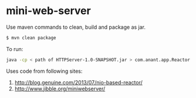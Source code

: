 # mini-web-server
Use maven commands to clean, build and package as jar.
```sh
$ mvn clean package
```
To run:
```sh
java -cp < path of HTTPServer-1.0-SNAPSHOT.jar > com.anant.app.Reactor < port > < root folder path >
```

Uses code from following sites:

 1. http://blog.genuine.com/2013/07/nio-based-reactor/
 2. http://www.jibble.org/miniwebserver/
